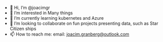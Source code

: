 - 👋 Hi, I’m @joacimgr
- 👀 I’m interested in Many things
- 🌱 I’m currently learning kubernetes and Azure
- 💞️ I’m looking to collaborate on fun projects presenting data, such as Star Citizen ships
- 📫 How to reach me:
email: joacim.granberg@outlook.com

<!---
joacimgr/joacimgr is a ✨ special ✨ repository because its `README.md` (this file) appears on your GitHub profile.
You can click the Preview link to take a look at your changes.
--->
